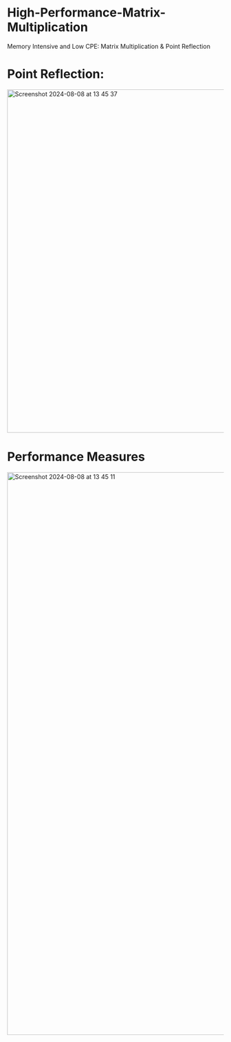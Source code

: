 # High-Performance-Matrix-Multiplication
Memory Intensive and Low CPE: Matrix Multiplication &amp; Point Reflection

# Point Reflection:
<img width="799" alt="Screenshot 2024-08-08 at 13 45 37" src="https://github.com/user-attachments/assets/3ca8d62a-afb9-4cc3-8729-d6b64f37a81c">

# Performance Measures
<img width="1310" alt="Screenshot 2024-08-08 at 13 45 11" src="https://github.com/user-attachments/assets/59e727bf-5294-43d5-89f4-443cd2fd1f55">
